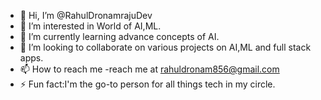 - 👋 Hi, I’m @RahulDronamrajuDev
- 👀 I’m interested in World of AI,ML.
- 🌱 I’m currently learning advance concepts of AI.
- 💞️ I’m looking to collaborate on various projects on AI,ML and full stack apps.
- 📫 How to reach me -reach me at rahuldronam856@gmail.com
- ⚡ Fun fact:I'm the go-to person for all things tech in my circle.

<!---
RahulDronamrajuDev/RahulDronamrajuDev is a ✨ special ✨ repository because its `README.md` (this file) appears on your GitHub profile.
You can click the Preview link to take a look at your changes.
--->
